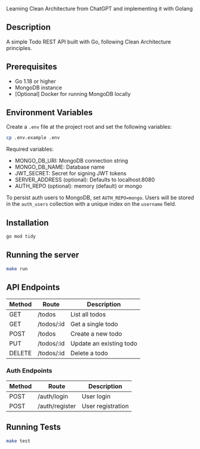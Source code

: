 Learning Clean Architecture from ChatGPT and implementing it with Golang
## Description

A simple Todo REST API built with Go, following Clean Architecture principles.

## Prerequisites

- Go 1.18 or higher
- MongoDB instance
- [Optional] Docker for running MongoDB locally

## Environment Variables
Create a `.env` file at the project root and set the following variables:
```bash
cp .env.example .env
```

Required variables:

- MONGO_DB_URI: MongoDB connection string
- MONGO_DB_NAME: Database name
- JWT_SECRET: Secret for signing JWT tokens
- SERVER_ADDRESS (optional): Defaults to localhost:8080
- AUTH_REPO (optional): memory (default) or mongo

To persist auth users to MongoDB, set `AUTH_REPO=mongo`. Users will be stored in the `auth_users` collection with a unique index on the `username` field.

## Installation
```bash
go mod tidy
```

## Running the server

```bash
make run
```

## API Endpoints

| Method | Route      | Description             |
| ------ | ---------- | ----------------------- |
| GET    | /todos     | List all todos          |
| GET    | /todos/:id | Get a single todo       |
| POST   | /todos     | Create a new todo       |
| PUT    | /todos/:id | Update an existing todo |
| DELETE | /todos/:id | Delete a todo           |

### Auth Endpoints

| Method | Route        | Description          |
| ------ | ------------ | -------------------- |
| POST   | /auth/login  | User login           |
| POST   | /auth/register | User registration    |
## Running Tests

```bash
make test
```

